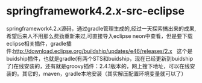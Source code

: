 # springframework4.2.x-src-eclipse
springframework4.2.x源码，通过gradle管理生成的,经过一天探索搞出来的成果,希望后来人不用那么费劲重新来过,可直接导入eclipse neon中查看，但是要下载eclipse相关插件，gradle插件:http://download.eclipse.org/buildship/updates/e46/releases/2.x   这个是buidship插件，也就是gradle(有两个STS和buidship，现在已经更新到buidship了)在线安装的，还有就是groovy插件：2.4.1版本的，网上搜下地址，可以在线安装的。其它的，maven，gradle本地安装（其实解压配置环境变量就可以了）

